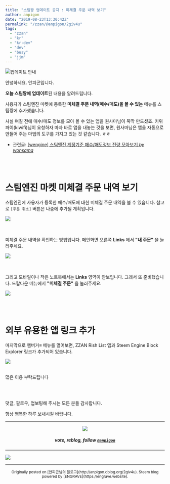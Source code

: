 ```yaml
---
title: "스팀짱 업데이트 공지 : 미체결 주문 내역 보기"
author: anpigon
date: "2019-08-23T13:30:42Z"
permalink: "/zzan/@anpigon/2giv4u"
tags:
  - "zzan"
  - "kr"
  - "kr-dev"
  - "dev"
  - "busy"
  - "jjm"
---
```

![업데이트 안내](https://files.steempeak.com/file/steempeak/anpigon/3aBL7xov-E1848BE185A5E186B8E18483E185A6E1848BE185B5E18490E185B320E1848BE185A1E186ABE18482E185A2.png)

안녕하세요. 안피곤입니다.

**오늘 스팀짱에 업데이트**된 내용을 알려드립니다.

사용자가 스팀엔진 마켓에 등록한 **미체결 주문 내역(매수/매도)을 볼 수 있는** 메뉴를 스팀짱에 추가했습니다.

사실 며칠 전에 매수/매도 정보를 모아 볼 수 있는 앱을 원사마님이 뚝딱 만드셨죠. 키위파이(kiwifi)님이 요청하자 마자 바로 앱을 내놓는 것을 보면, 원사마님은 앱을 자동으로 만들어 주는 마법의 도구를 가지고 있는 것 같습니다. ㅎㅎ

* 관련글: [\[wengine\] 스팀엔진 계정기준 매수/매도정보 전량 모아보기 *by wonsama*](https://www.steemzzang.com/undefined/@wonsama/56pir-wengine)

<br>
<br>

# 스팀엔진 마켓 미체결 주문 내역 보기

스팀엔진에 사용자가 등록한 매수/매도에 대한 미체결 주문 내역을 볼 수 있습니다. 참고로 `[주문 취소]` 버튼은 나중에 추가될 계획입니다.

![](https://files.steempeak.com/file/steempeak/anpigon/ojflrABV-E18489E185B3E1848FE185B3E18485E185B5E186ABE18489E185A3E186BA202019-08-2320E1848BE185A9E18492E185AE209.54.58.png)

<br><br>미체결 주문 내역을 확인하는 방법입니다. 메인화면 오른쪽 **Links** 에서 **"내 주문"** 을 눌러주세요.

![](https://files.steempeak.com/file/steempeak/anpigon/F7caF7FO-E18489E185B3E1848FE185B3E18485E185B5E186ABE18489E185A3E186BA202019-08-2320E1848BE185A9E18492E185AE209.51.39.png)

<br><br>그리고 모바일이나 작은 노트북에서는 **Links** 영역이 안보입니다. 그래서 또 준비했습니다. 드랍다운 메뉴에서 **"미체결 주문"** 을 눌러주세요.

![](https://files.steempeak.com/file/steempeak/anpigon/Zz8ZMr8g-E18489E185B3E1848FE185B3E18485E185B5E186ABE18489E185A3E186BA202019-08-2320E1848BE185A9E18492E185AE209.53.53.png)


<br><br>
# 외부 유용한 앱 링크 추가

마지막으로 햄버거≡ 메뉴를 열어보면, ZZAN Rish List 앱과 Steem Engine Block Explorer 링크가 추가되어 있습니다.

![](https://files.steempeak.com/file/steempeak/anpigon/019UcJRu-E18489E185B3E1848FE185B3E18485E185B5E186ABE18489E185A3E186BA202019-08-2320E1848BE185A9E18492E185AE209.55.25.png)

<br>많은 이용 부탁드립니다


<br>
<br>

댓글, 팔로우, 업보팅해 주시는 모든 분들 감사합니다.

항상 행복한 하루 보내시길 바랍니다.

***

<center><img src='https://steemitimages.com/400x0/https://cdn.steemitimages.com/DQmQmWhMN6zNrLmKJRKhvSScEgWZmpb8zCeE2Gray1krbv6/BC054B6E-6F73-46D0-88E4-C88EB8167037.jpeg'><h5>vote, reblog, follow <code><a href='/@anpigon'>@anpigon</a></code></h5></center>

***

![](https://steemitimages.com/640x0/https://cdn.steemitimages.com/DQmZQ23ei2dyBhaxFXs8XBKiUdfFv3LcuXUa9mv2sHDeDf2/image.png)






***
<center><sup>Originally posted on [안피곤님의 블로그](http://anpigon.dblog.org/2giv4u). Steem blog powered by [ENGRAVE](https://engrave.website).</sup></center>